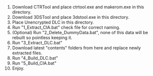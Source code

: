 1. Download CTRTool and place ctrtool.exe and makerom.exe in this directory.
2. Download 3DSTool and place 3dstool.exe in this directory.
3. Place Unencrypted DLC in this directory.
4. Run "1_Extract_CIA.bat" check file for correct naming.
5. (Optional) Run "2_Delete_DummyData.bat", none of this data will be rebuilt so pointless keeping it.
6. Run "3_Extract_DLC.bat"
7. Download latest "contents" folders from here and replace newly extracted files.
8. Run "4_Build_DLC.bat"
9. Run "5_Build_CIA.bat"
10. Enjoy.